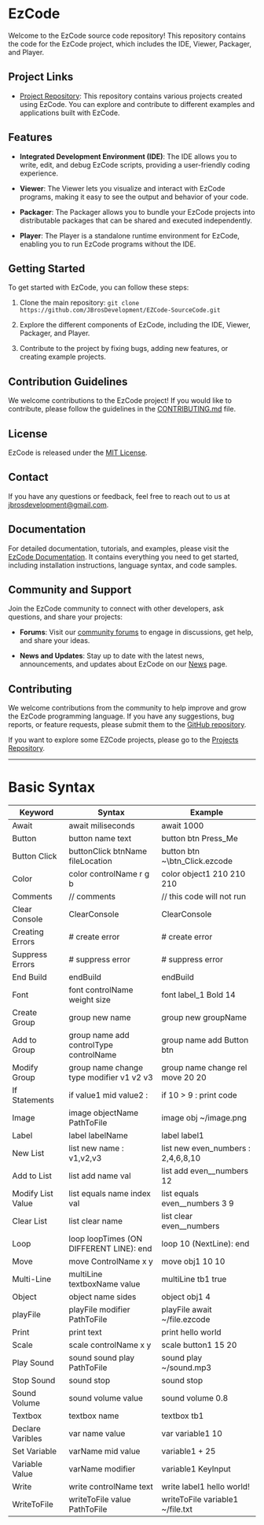 # EzCode

Welcome to the EzCode source code repository! This repository contains the code for the EzCode project, which includes the IDE, Viewer, Packager, and Player.

## Project Links

- [Project Repository](https://github.com/JBrosDevelopment/EZCode-Projects.git): This repository contains various projects created using EzCode. You can explore and contribute to different examples and applications built with EzCode.

## Features

- **Integrated Development Environment (IDE)**: The IDE allows you to write, edit, and debug EzCode scripts, providing a user-friendly coding experience.

- **Viewer**: The Viewer lets you visualize and interact with EzCode programs, making it easy to see the output and behavior of your code.

- **Packager**: The Packager allows you to bundle your EzCode projects into distributable packages that can be shared and executed independently.

- **Player**: The Player is a standalone runtime environment for EzCode, enabling you to run EzCode programs without the IDE.

## Getting Started

To get started with EzCode, you can follow these steps:

1. Clone the main repository: `git clone https://github.com/JBrosDevelopment/EZCode-SourceCode.git`

2. Explore the different components of EzCode, including the IDE, Viewer, Packager, and Player.

3. Contribute to the project by fixing bugs, adding new features, or creating example projects.

## Contribution Guidelines

We welcome contributions to the EzCode project! If you would like to contribute, please follow the guidelines in the [CONTRIBUTING.md](CONTRIBUTING.md) file.

## License

EzCode is released under the [MIT License](LICENSE).

## Contact

If you have any questions or feedback, feel free to reach out to us at [jbrosdevelopment@gmail.com](mailto:jbrosdevelopment@gmail.com).

## Documentation

For detailed documentation, tutorials, and examples, please visit the [EzCode Documentation](https://ez-code.web.app/Docs.html). It contains everything you need to get started, including installation instructions, language syntax, and code samples.

## Community and Support

Join the EzCode community to connect with other developers, ask questions, and share your projects:

- **Forums**: Visit our [community forums](https://ez-code.web.app/Forum.html) to engage in discussions, get help, and share your ideas.

- **News and Updates**: Stay up to date with the latest news, announcements, and updates about EzCode on our [News](https://ez-code.web.app) page.

## Contributing

We welcome contributions from the community to help improve and grow the EzCode programming language. If you have any suggestions, bug reports, or feature requests, please submit them to the [GitHub repository](https://github.com/JBrosDevelopment/EZCode/tree/master).

If you want to explore some EZCode projects, please go to the [Projects Repository](https://github.com/JBrosDevelopment/EZCode-Projects).

---

# Basic Syntax
| Keyword               | Syntax                                  | Example                                  |
|-----------------------|-----------------------------------------|------------------------------------------|
| Await                 | await miliseconds                       | await 1000                               |
| Button                | button name text                        | button btn Press\_Me                     |
| Button Click          | buttonClick btnName fileLocation        | button btn ~\btn_Click.ezcode            |
| Color                 | color controlName r g b                 | color object1 210 210 210                |
| Comments              | // comments                             | // this code will not run                |
| Clear Console         | ClearConsole                            | ClearConsole                             |
| Creating Errors       | # create error                          | # create error                           |
| Suppress Errors       | # suppress error                        | # suppress error                         |
| End Build             | endBuild                                | endBuild                                 |
| Font                  | font controlName weight size            | font label_1 Bold 14                     |
| Create Group          | group new name                          | group new groupName                      |
| Add to Group          | group name add controlType controlName  | group name add Button btn                |
| Modify Group          | group name change type modifier v1 v2 v3| group name change rel move 20 20         |
| If Statements         | if value1 mid value2 :                  | if 10 > 9 : print code                   |
| Image                 | image objectName PathToFile             | image obj ~/image.png                    |
| Label                 | label labelName                         | label label1                             |
| New List              | list new name : v1,v2,v3                | list new even_numbers : 2,4,6,8,10       |
| Add to List           | list add name val                       | list add even__numbers 12                |
| Modify List Value     | list equals name index val              | list equals even__numbers 3 9            |
| Clear List            | list clear name                         | list clear even__numbers                 |
| Loop                  | loop loopTimes (ON DIFFERENT LINE): end | loop 10  (NextLine): end                 |
| Move                  | move ControlName x y                    | move obj1 10 10                          |
| Multi-Line            | multiLine textboxName value             | multiLine tb1 true                       |
| Object                | object name sides                       | object obj1 4                            |
| playFile              | playFile modifier PathToFile            | playFile await ~/file.ezcode             |
| Print                 | print text                              | print hello world                        |
| Scale                 | scale controlName x y                   | scale button1 15 20                      |
| Play Sound            | sound sound play PathToFile             | sound play ~/sound.mp3                   |
| Stop Sound            | sound stop                              | sound stop                               |
| Sound Volume          | sound volume value                      | sound volume 0.8                         |
| Textbox               | textbox name                            | textbox tb1                              |
| Declare Varibles      | var name value                          | var variable1 10                         |
| Set Variable          | varName mid value                       | variable1 + 25                           |
| Variable Value        | varName modifier                        | variable1 KeyInput                       |
| Write                 | write controlName text                  | write label1 hello world!                |
| WriteToFile           | writeToFile value PathToFile            | writeToFile variable1 ~/file.txt         |
